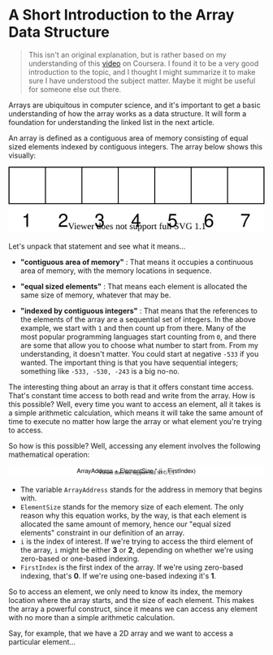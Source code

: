 # A Short Introduction to the Array Data Structure

> This isn't an original explanation, but is rather based on my understanding of this [video](https://www.coursera.org/lecture/data-structures/arrays-OsBSF) on Coursera. I found it to be a very good introduction to the topic, and I thought I might summarize it to make sure I have understood the subject matter. Maybe it might be useful for someone else out there.


Arrays are ubiquitous in computer science, and it's important to get a basic understanding of how the array works as a data structure. It will form a foundation for understanding the linked list in the next article.

An array is defined as a contiguous area of memory consisting of equal sized elements indexed by contiguous integers. The array below shows this visually:

![Array](ArrayVisualization1.svg)

Let's unpack that statement and see what it means...

- **"contiguous area of memory"** : That means it occupies a continuous area of memory, with the memory locations in sequence.

- **"equal sized elements"** : That means each element is allocated the same size of memory, whatever that may be.

- **"indexed by contiguous integers"** : That means that the references to the elements of the array are a sequential set of integers. In the above example, we start with `1` and then count up from there. Many of the most popular programming languages start counting from `0`, and there are some that allow you to choose what number to start from. From my understanding, it doesn't matter. You could start at negative `-533` if you wanted. The important thing is that you have sequential integers; something like `-533, -530, -243` is a big no-no.


The interesting thing about an array is that it offers constant time access. That's constant time access to both read and write from the array. How is this possible? Well, every time you want to access an element, all it takes is a simple arithmetic calculation, which means it will take the same amount of time to execute no matter how large the array or what element you're trying to access. 

So how is this possible? Well, accessing any element involves the following mathematical operation:

![ConstantTimeAccess](ConstantTimeAccess.svg)


- The variable `ArrayAddress` stands for the address in memory that begins with.
- `ElementSize` stands for the memory size of each element. The only reason why this equation works, by the way, is that each element is allocated the same amount of memory, hence our "equal sized elements" constraint in our definition of an array.
- `i` is the index of interest. If we're trying to access the third element of the array, `i` might be either **3** or **2**, depending on whether we're using zero-based or one-based indexing.
- `FirstIndex` is the first index of the array. If we're using zero-based indexing, that's **0**. If we're using one-based indexing it's **1**.

So to access an element, we only need to know its index, the memory location where the array starts, and the size of each element. This makes the array a powerful construct, since it means we can access any element with no more than a simple arithmetic calculation.

Say, for example, that we have a 2D array and we want to access a particular element...


